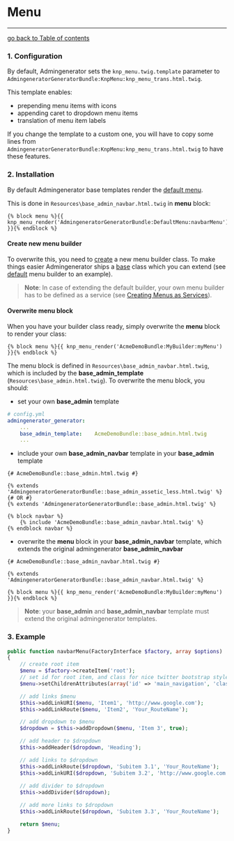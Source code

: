 # Menu
---------------------------------------

[go back to Table of contents][back-to-index]

[back-to-index]: https://github.com/symfony2admingenerator/AdmingeneratorGeneratorBundle/blob/master/Resources/doc/documentation.md#7-cookbook

### 1. Configuration

By default, Admingenerator sets the `knp_menu.twig.template` parameter to
`AdmingeneratorGeneratorBundle:KnpMenu:knp_menu_trans.html.twig`.

This template enables:

* prepending menu items with icons
* appending caret to dropdown menu items
* translation of menu item labels

If you change the template to a custom one, you will have to copy some lines
from `AdmingeneratorGeneratorBundle:KnpMenu:knp_menu_trans.html.twig` to have 
these features.

### 2. Installation

By default Admingenerator base templates render the [default menu][default-builder].

This is done in `Resources\base_admin_navbar.html.twig` in **menu** block:

```html+django
{% block menu %}{{ knp_menu_render('AdmingeneratorGeneratorBundle:DefaultMenu:navbarMenu') }}{% endblock %}
```

#### Create new menu builder

To overwrite this, you need to [create][create-builder] a new menu builder class. 
To make things easier Admingenerator ships a [base][extend-builder] class which 
you can extend (see [default][default-builder] menu builder to an example).

> **Note**: In case of extending the default builder, your own menu builder has to be defined as a service (see 
[Creating Menus as Services][create-service-builder]).

[create-builder]: https://github.com/KnpLabs/KnpMenuBundle/blob/master/Resources/doc/index.md#method-a-the-easy-way-yay
[create-service-builder]: https://github.com/KnpLabs/KnpMenuBundle/blob/master/Resources/doc/menu_service.md
[extend-builder]: https://github.com/symfony2admingenerator/AdmingeneratorGeneratorBundle/blob/master/Menu/AdmingeneratorMenuBuilder.php
[default-builder]: https://github.com/symfony2admingenerator/AdmingeneratorGeneratorBundle/blob/master/Menu/DefaultMenuBuilder.php

#### Overwrite menu block

When you have your builder class ready, simply overwrite the **menu** block to render your class:

```html+django
{% block menu %}{{ knp_menu_render('AcmeDemoBundle:MyBuilder:myMenu') }}{% endblock %}
```

The menu block is defined in `Resources\base_admin_navbar.html.twig`, which is included by the **base_admin_template** (`Resources\base_admin.html.twig`). To overwrite the menu block, you should:

* set your own **base_admin** template

```yaml
# config.yml
admingenerator_generator:
    ...
    base_admin_template:    AcmeDemoBundle::base_admin.html.twig
    ...
```

* include your own **base_admin_navbar** template in your **base_admin** template

```html+django
{# AcmeDemoBundle::base_admin.html.twig #}

{% extends 'AdmingeneratorGeneratorBundle::base_admin_assetic_less.html.twig' %}
{# OR #}
{% extends 'AdmingeneratorGeneratorBundle::base_admin.html.twig' %}

{% block navbar %}
    {% include 'AcmeDemoBundle::base_admin_navbar.html.twig' %}
{% endblock navbar %}
```


* overwrite the **menu** block in your **base_admin_navbar** template, which extends the original admingenerator **base_admin_navbar**

```html+django
{# AcmeDemoBundle::base_admin_navbar.html.twig #}

{% extends 'AdmingeneratorGeneratorBundle::base_admin_navbar.html.twig' %}

{% block menu %}{{ knp_menu_render('AcmeDemoBundle:MyBuilder:myMenu') }}{% endblock %}
```

> **Note**: your **base_admin** and **base_admin_navbar** template must extend the original admingenerator templates.

### 3. Example

```php
public function navbarMenu(FactoryInterface $factory, array $options)
{
    // create root item
    $menu = $factory->createItem('root');
    // set id for root item, and class for nice twitter bootstrap style
    $menu->setChildrenAttributes(array('id' => 'main_navigation', 'class' => 'nav'));

    // add links $menu
    $this->addLinkURI($menu, 'Item1', 'http://www.google.com');
    $this->addLinkRoute($menu, 'Item2', 'Your_RouteName');

    // add dropdown to $menu
    $dropdown = $this->addDropdown($menu, 'Item 3', true);

    // add header to $dropdown
    $this->addHeader($dropdown, 'Heading');

    // add links to $dropdown
    $this->addLinkRoute($dropdown, 'Subitem 3.1', 'Your_RouteName');
    $this->addLinkURI($dropdown, 'Subitem 3.2', 'http://www.google.com');
    
    // add divider to $dropdown
    $this->addDivider($dropdown);

    // add more links to $dropdown
    $this->addLinkRoute($dropdown, 'Subitem 3.3', 'Your_RouteName');

    return $menu;
}
```
